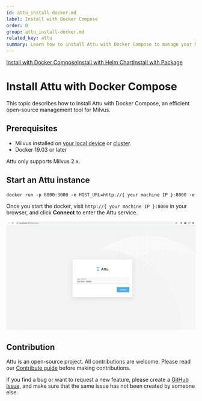```yaml
---
id: attu_install-docker.md
label: Install with Docker Compose
order: 0
group: attu_install-docker.md
related_key: attu
summary: Learn how to install Attu with Docker Compose to manage your Milvus service.
---
```


<div class="tab-wrapper"><a href="attu_install-docker.md" class='active '>Install with Docker Compose</a><a href="attu_install-helm.md" class=''>Install with Helm Chart</a><a href="attu_install-package.md" class=''>Install with Package</a></div>

# Install Attu with Docker Compose

This topic describes how to install Attu with Docker Compose, an efficient open-source management tool for Milvus.

## Prerequisites

- Milvus installed on [your local device](install_standalone-docker.md) or [cluster](install_cluster-docker.md).
- Docker 19.03 or later

<div class="alert note">
Attu only supports Milvus 2.x.
</div>

## Start an Attu instance

```Apache
docker run -p 8000:3000 -e HOST_URL=http://{ your machine IP }:8000 -e MILVUS_URL={your machine IP}:19530 zilliz/attu:latest
```

Once you start the docker, visit `http://{ your machine IP }:8000` in your browser, and click **Connect** to enter the Attu service.

![Attu_install](../../../../assets/attu/insight_install.png "Connect to the Attu service.")

## Contribution

Attu is an open-source project. All contributions are welcome. Please read our [Contribute guide](https://github.com/zilliztech/attu) before making contributions.

If you find a bug or want to request a new feature, please create a [GitHub Issue](https://github.com/zilliztech/attu), and make sure that the same issue has not been created by someone else.
